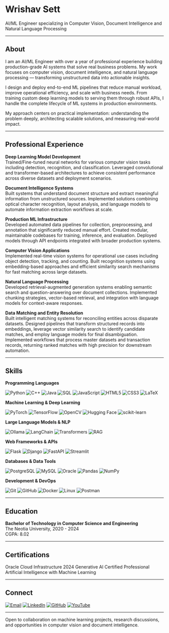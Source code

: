 # Wrishav Sett

AI/ML Engineer specializing in Computer Vision, Document Intelligence and Natural Language Processing

---

## About

I am an AI/ML Engineer with over a year of professional experience building production-grade AI systems that solve real business problems. My work focuses on computer vision, document intelligence, and natural language processing — transforming unstructured data into actionable insights.

I design and deploy end-to-end ML pipelines that reduce manual workload, improve operational efficiency, and scale with business needs. From training custom deep learning models to serving them through robust APIs, I handle the complete lifecycle of ML systems in production environments.

My approach centers on practical implementation: understanding the problem deeply, architecting scalable solutions, and measuring real-world impact.

---

## Professional Experience

**Deep Learning Model Development**  
Trained/Fine-tuned neural networks for various computer vision tasks including detection, recognition, and classification. Leveraged convolutional and transformer-based architectures to achieve consistent performance across diverse datasets and deployment scenarios.

**Document Intelligence Systems**  
Built systems that understand document structure and extract meaningful information from unstructured sources. Implemented solutions combining optical character recognition, layout analysis, and language models to automate information extraction workflows at scale.

**Production ML Infrastructure**  
Developed automated data pipelines for collection, preprocessing, and annotation that significantly reduced manual effort. Created modular, maintainable codebases for training, inference, and evaluation. Deployed models through API endpoints integrated with broader production systems.

**Computer Vision Applications**  
Implemented real-time vision systems for operational use cases including object detection, tracking, and counting. Built recognition systems using embedding-based approaches and efficient similarity search mechanisms for fast matching across large datasets.

**Natural Language Processing**  
Developed retrieval-augmented generation systems enabling semantic search and question-answering over document collections. Implemented chunking strategies, vector-based retrieval, and integration with language models for context-aware responses.

**Data Matching and Entity Resolution**  
Built intelligent matching systems for reconciling entities across disparate datasets. Designed pipelines that transform structured records into embeddings, leverage vector similarity search to identify candidate matches, and employ language models for final disambiguation. Implemented workflows that process master datasets and transaction records, returning ranked matches with high precision for downstream automation.

---

## Skills

**Programming Languages**

![Python](https://img.shields.io/badge/Python-3776AB?style=for-the-badge&logo=python&logoColor=white)
![C++](https://img.shields.io/badge/C++-00599C?style=for-the-badge&logo=cplusplus&logoColor=white)
![Java](https://img.shields.io/badge/Java-ED8B00?style=for-the-badge&logo=openjdk&logoColor=white)
![SQL](https://img.shields.io/badge/SQL-4479A1?style=for-the-badge&logo=postgresql&logoColor=white)
![JavaScript](https://img.shields.io/badge/JavaScript-F7DF1E?style=for-the-badge&logo=javascript&logoColor=black)
![HTML5](https://img.shields.io/badge/HTML5-E34F26?style=for-the-badge&logo=html5&logoColor=white)
![CSS3](https://img.shields.io/badge/CSS3-1572B6?style=for-the-badge&logo=css3&logoColor=white)
![LaTeX](https://img.shields.io/badge/LaTeX-008080?style=for-the-badge&logo=latex&logoColor=white)

**Machine Learning & Deep Learning**

![PyTorch](https://img.shields.io/badge/PyTorch-EE4C2C?style=for-the-badge&logo=pytorch&logoColor=white)
![TensorFlow](https://img.shields.io/badge/TensorFlow-FF6F00?style=for-the-badge&logo=tensorflow&logoColor=white)
![OpenCV](https://img.shields.io/badge/OpenCV-5C3EE8?style=for-the-badge&logo=opencv&logoColor=white)
![Hugging Face](https://img.shields.io/badge/Hugging%20Face-FFD21E?style=for-the-badge&logo=huggingface&logoColor=black)
![scikit-learn](https://img.shields.io/badge/scikit--learn-F7931E?style=for-the-badge&logo=scikitlearn&logoColor=white)

**Large Language Models & NLP**

![Ollama](https://img.shields.io/badge/Ollama-000000?style=for-the-badge&logo=ollama&logoColor=white)
![LangChain](https://img.shields.io/badge/LangChain-121212?style=for-the-badge&logo=chainlink&logoColor=white)
![Transformers](https://img.shields.io/badge/Transformers-FFD21E?style=for-the-badge&logo=huggingface&logoColor=black)
![RAG](https://img.shields.io/badge/RAG-FF6B6B?style=for-the-badge&logo=databricks&logoColor=white)

**Web Frameworks & APIs**

![Flask](https://img.shields.io/badge/Flask-000000?style=for-the-badge&logo=flask&logoColor=white)
![Django](https://img.shields.io/badge/Django-092E20?style=for-the-badge&logo=django&logoColor=white)
![FastAPI](https://img.shields.io/badge/FastAPI-009688?style=for-the-badge&logo=fastapi&logoColor=white)
![Streamlit](https://img.shields.io/badge/Streamlit-FF4B4B?style=for-the-badge&logo=streamlit&logoColor=white)

**Databases & Data Tools**

![PostgreSQL](https://img.shields.io/badge/PostgreSQL-316192?style=for-the-badge&logo=postgresql&logoColor=white)
![MySQL](https://img.shields.io/badge/MySQL-4479A1?style=for-the-badge&logo=mysql&logoColor=white)
![Oracle](https://img.shields.io/badge/Oracle-F80000?style=for-the-badge&logo=oracle&logoColor=white)
![Pandas](https://img.shields.io/badge/Pandas-150458?style=for-the-badge&logo=pandas&logoColor=white)
![NumPy](https://img.shields.io/badge/NumPy-013243?style=for-the-badge&logo=numpy&logoColor=white)

**Development & DevOps**

![Git](https://img.shields.io/badge/Git-F05032?style=for-the-badge&logo=git&logoColor=white)
![GitHub](https://img.shields.io/badge/GitHub-181717?style=for-the-badge&logo=github&logoColor=white)
![Docker](https://img.shields.io/badge/Docker-2496ED?style=for-the-badge&logo=docker&logoColor=white)
![Linux](https://img.shields.io/badge/Linux-FCC624?style=for-the-badge&logo=linux&logoColor=black)
![Postman](https://img.shields.io/badge/Postman-FF6C37?style=for-the-badge&logo=postman&logoColor=white)

---

## Education

**Bachelor of Technology in Computer Science and Engineering**  
The Neotia University, 2020 - 2024  
CGPA: 8.02

---

## Certifications

Oracle Cloud Infrastructure 2024 Generative AI Certified Professional  
Artificial Intelligence with Machine Learning

---

## Connect

[![Email](https://img.shields.io/badge/Email-D14836?style=for-the-badge&logo=gmail&logoColor=white)](mailto:settwrishav@gmail.com)
[![LinkedIn](https://img.shields.io/badge/LinkedIn-0077B5?style=for-the-badge&logo=linkedin&logoColor=white)](https://linkedin.com/in/WrishavSett)
[![GitHub](https://img.shields.io/badge/GitHub-181717?style=for-the-badge&logo=github&logoColor=white)](https://github.com/WrishavSett)
[![YouTube](https://img.shields.io/badge/YouTube-FF0000?style=for-the-badge&logo=youtube&logoColor=white)](https://youtube.com/@wrishavsett)

---

Open to collaboration on machine learning projects, research discussions, and opportunities in computer vision and document intelligence.
